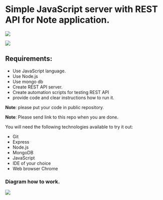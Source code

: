 # Simple JavaScript server with REST API for Note application.

![](https://upload.wikimedia.org/wikipedia/commons/d/d9/Node.js_logo.svg)

![](https://upload.wikimedia.org/wikipedia/commons/3/32/Mongo-db-logo.png)

## Requirements:
- Use JavaScript language.
- Use Node.js
- Use mongo db
- Create REST API server.
- Create automation scripts for testing REST API  
- provide code and clear instructions how to run it.

**Note**: please put your code in public repository.

**Note**: Please send link to this repo when you are done.

You will need the following technologies available to try it out:
* Git
* Express
* Node.js
* MongoDB
* JavaScript
* IDE of your choice
* Web browser Chrome

### Diagram how to work.

![](https://c.radikal.ru/c18/2106/06/33267746608a.png)


